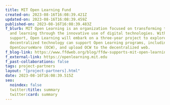 ```yaml
---
title: MIT Open Learning Fund
created-on: 2023-08-16T16:08:39.421Z
updated-on: 2023-08-16T16:08:39.459Z
published-on: 2023-08-16T16:08:39.483Z
f_blurb: MIT Open Learning is an organization focused on transforming teaching
  and learning through the innovative use of digital technologies. With FFDW’s
  support, Open Learning will embark on a three-year project to explore how
  decentralized technology can support Open Learning programs, including NextGen
  OpenCourseWare (OCW), and upload OCW to the decentralized web.
f_blog-link: https://www.ffdweb.org/blog/ffdw-supports-mit-open-learning-in-preserving-humanity-s-most-important-information/
f_external-link: https://openlearning.mit.edu
f_past-collaborations: false
tags: project-partners
layout: "[project-partners].html"
date: 2023-08-16T16:08:39.515Z
seo:
  noindex: false
  twitter:title: summary
  twitter:card: summary
---
```

